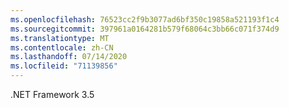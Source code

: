 ```yaml
---
ms.openlocfilehash: 76523cc2f9b3077ad6bf350c19858a521193f1c4
ms.sourcegitcommit: 397961a0164281b579f68064c3bb66c071f374d9
ms.translationtype: MT
ms.contentlocale: zh-CN
ms.lasthandoff: 07/14/2020
ms.locfileid: "71139856"
---
```

.NET Framework 3.5